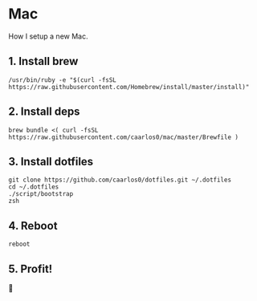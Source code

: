 # Mac

How I setup a new Mac.

## 1. Install brew

```console
/usr/bin/ruby -e "$(curl -fsSL https://raw.githubusercontent.com/Homebrew/install/master/install)"
```

## 2. Install deps

```console
brew bundle <( curl -fsSL https://raw.githubusercontent.com/caarlos0/mac/master/Brewfile )
```

## 3. Install dotfiles

```console
git clone https://github.com/caarlos0/dotfiles.git ~/.dotfiles
cd ~/.dotfiles
./script/bootstrap
zsh
```

## 4. Reboot

```console
reboot
```

## 5. Profit!

:beers:
